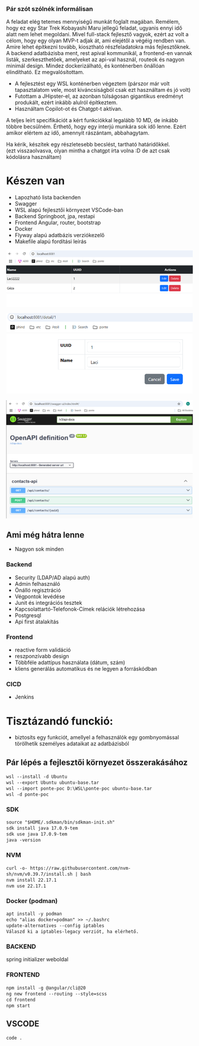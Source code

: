 
### Pár szót szólnék informálisan

A feladat elég tetemes mennyiségű munkát foglalt magában. Remélem, hogy ez egy Star Trek Kobayashi Maru jellegű feladat, ugyanis ennyi idő alatt nem lehet megoldani. Mivel full-stack fejlesztő vagyok, ezért az volt a célom, hogy egy olyan MVP-t adjak át, ami elejétől a végéig rendben van. Amire lehet építkezni tovább, kiosztható részfeladatokra más fejlesztőknek. A backend adatbázisba ment, rest apival kommunikál, a frontend-en vannak listák, szerkeszthetőek, amelyeket az api-val használ, routeok és nagyon minimál design. Mindez dockerizálható, és konténerben önállóan elindítható. Ez megvalósítottam. 

- A fejlesztést egy WSL konténerben végeztem (párszor már volt tapasztalatom vele, most kiváncsiságból csak ezt használtam és jó volt)
- Futottam a JHipster-el, az azonban túlságosan gigantikus eredményt produkált, ezért inkább alulról építkeztem. 
- Használtam Copilot-ot és Chatgpt-t aktívan.

A teljes leírt specifikációt a kért funkciókkal legalább 10 MD, de inkább többre becsülném. Érthető, hogy egy interjú munkára sok idő lenne.  Ezért amikor elértem az idő, amennyit rászántam, abbahagytam.

Ha kérik, készítek egy részletesebb becslést, tartható határidőkkel.    
(ezt visszaolvasva, olyan mintha a chatgpt írta volna :D de azt csak kódolásra használtam)

# Készen van
 - Lapozható lista backenden
 - Swagger
 - WSL alapú fejlesztői környezet VSCode-ban
 - Backend Springboot, jpa, restapi
 - Frontend Angular, router, bootstrap
 - Docker 
 - Flyway alapú adatbázis verziókezelő
 - Makefile alapú fordítási leírás

![Lista](list.png)

![Szerkesztés](detail.png)

![Swaggerui](swaggerui.png)

## Ami még hátra lenne
 - Nagyon sok minden
 
### Backend
 - Security (LDAP/AD alapú auth)
 - Admin felhasználó
 - Önálló regisztráció
 - Végpontok levédése
 - Junit és integrációs tesztek
 - Kapcsolattartó-Telefonok-Címek relációk létrehozása
 - Postgresql
 - Api first átalakítás

### Frontend
 - reactive form validáció
 - reszponzívabb design
 - Többféle adattípus használata (dátum, szám)
 - kliens generálás automatikus és ne legyen a forráskódban

### CICD
  - Jenkins

# Tisztázandó funckió: 
 - biztosíts egy funkciót, amellyel a felhasználók egy gombnyomással törölhetik személyes adataikat az adatbázisból
 

## Pár lépés a fejlesztői környezet összerakásához
```
wsl --install -d Ubuntu
wsl --export Ubuntu ubuntu-base.tar
wsl --import ponte-poc D:\WSL\ponte-poc ubuntu-base.tar
wsl -d ponte-poc
```

### SDK
```
source "$HOME/.sdkman/bin/sdkman-init.sh"
sdk install java 17.0.9-tem
sdk use java 17.0.9-tem
java -version
```

### NVM
```
curl -o- https://raw.githubusercontent.com/nvm-sh/nvm/v0.39.7/install.sh | bash
nvm install 22.17.1
nvm use 22.17.1
```

### Docker (podman)
```
apt install -y podman
echo "alias docker=podman" >> ~/.bashrc
update-alternatives --config iptables
Válaszd ki a iptables-legacy verziót, ha elérhető.
```

### BACKEND
spring initializer weboldal

### FRONTEND
```
npm install -g @angular/cli@20
ng new frontend --routing --style=scss
cd frontend
npm start
```

## VSCODE
```
code .
```


